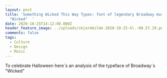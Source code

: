 ```yaml
---
layout: post
title: 'Something Wicked This Way Types: font of legendary Broadway musical
  "Wicked"  '
date: 2020-10-25T14:12:00.000Z
header_feature_image: ../uploads/skjermbilde-2020-10-25-kl.-00.57.29.png
comments: false
tags:
  - Culture
  - Design
  - Music
---
```

To celebrate Halloween here`s an analysis of the typeface of Broadway´s "Wicked"